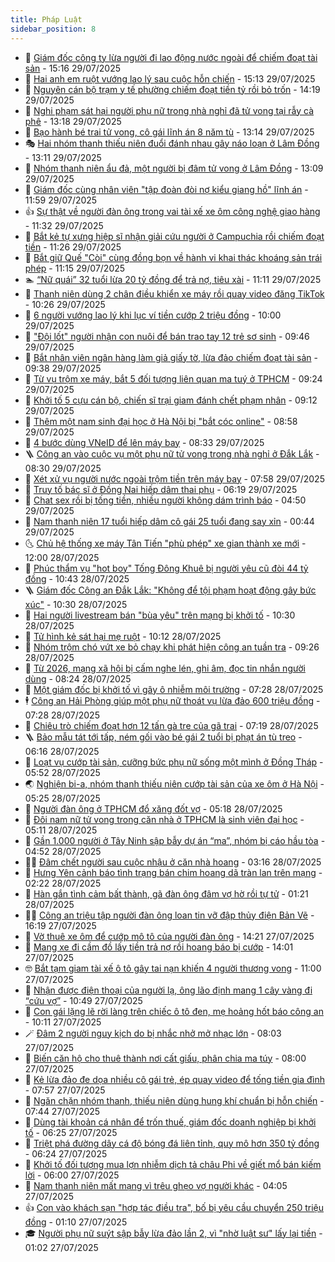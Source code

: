 ```yaml
---
title: Pháp Luật
sidebar_position: 8
---
```


<!-- dantri-phap-luat:START -->
- 🌊 [Giám đốc công ty lừa người đi lao động nước ngoài để chiếm đoạt tài sản](https://dantri.com.vn/phap-luat/giam-doc-cong-ty-lua-nguoi-di-lao-dong-nuoc-ngoai-de-chiem-doat-tai-san-20250729215130873.htm) - 15:16 29/07/2025
- 🐲 [Hai anh em ruột vướng lao lý sau cuộc hỗn chiến](https://dantri.com.vn/phap-luat/hai-anh-em-ruot-vuong-lao-ly-sau-cuoc-hon-chien-20250729215759101.htm) - 15:13 29/07/2025
- 🌁 [Nguyên cán bộ trạm y tế phường chiếm đoạt tiền tỷ rồi bỏ trốn](https://dantri.com.vn/phap-luat/nguyen-can-bo-tram-y-te-phuong-chiem-doat-tien-ty-roi-bo-tron-20250729211512623.htm) - 14:19 29/07/2025
- 🎃 [Nghi phạm sát hại người phụ nữ trong nhà nghỉ đã tử vong tại rẫy cà phê](https://dantri.com.vn/phap-luat/nghi-pham-sat-hai-nguoi-phu-nu-trong-nha-nghi-da-tu-vong-tai-ray-ca-phe-20250729195425394.htm) - 13:18 29/07/2025
- 🦅 [Bạo hành bé trai tử vong, cô gái lĩnh án 8 năm tù](https://dantri.com.vn/phap-luat/bao-hanh-be-trai-tu-vong-co-gai-linh-an-8-nam-tu-20250729194117419.htm) - 13:14 29/07/2025
- 🎭 [Hai nhóm thanh thiếu niên đuổi đánh nhau gây náo loạn ở Lâm Đồng](https://dantri.com.vn/phap-luat/hai-nhom-thanh-thieu-nien-duoi-danh-nhau-gay-nao-loan-o-lam-dong-20250729194632964.htm) - 13:11 29/07/2025
- 🤗 [Nhóm thanh niên ẩu đả, một người bị đâm tử vong ở Lâm Đồng](https://dantri.com.vn/phap-luat/nhom-thanh-nien-au-da-mot-nguoi-bi-dam-tu-vong-o-lam-dong-20250729190957962.htm) - 13:09 29/07/2025
- 🚀 [Giám đốc cùng nhân viên &quot;tập đoàn đòi nợ kiểu giang hồ&quot; lĩnh án](https://dantri.com.vn/phap-luat/giam-doc-cung-nhan-vien-tap-doan-doi-no-kieu-giang-ho-linh-an-20250729185153073.htm) - 11:59 29/07/2025
- 👍 [Sự thật về người đàn ông trong vai tài xế xe ôm công nghệ giao hàng](https://dantri.com.vn/phap-luat/su-that-ve-nguoi-dan-ong-trong-vai-tai-xe-xe-om-cong-nghe-giao-hang-20250729181336011.htm) - 11:32 29/07/2025
- 🧐 [Bắt kẻ tự xưng hiệp sĩ nhận giải cứu người ở Campuchia rồi chiếm đoạt tiền](https://dantri.com.vn/phap-luat/bat-ke-tu-xung-hiep-si-nhan-giai-cuu-nguoi-o-campuchia-roi-chiem-doat-tien-20250729180728860.htm) - 11:26 29/07/2025
- 🫶 [Bắt giữ Quế &quot;Còi&quot; cùng đồng bọn về hành vi khai thác khoáng sản trái phép](https://dantri.com.vn/phap-luat/bat-giu-que-coi-cung-dong-bon-ve-hanh-vi-khai-thac-khoang-san-trai-phep-20250729174410330.htm) - 11:15 29/07/2025
- 🏊 [“Nữ quái” 32 tuổi lừa 20 tỷ đồng để trả nợ, tiêu xài](https://dantri.com.vn/phap-luat/nu-quai-32-tuoi-lua-20-ty-dong-de-tra-no-tieu-xai-20250729173903556.htm) - 11:11 29/07/2025
- 🌋 [Thanh niên dùng 2 chân điều khiển xe máy rồi quay video đăng TikTok](https://dantri.com.vn/phap-luat/thanh-nien-dung-2-chan-dieu-khien-xe-may-roi-quay-video-dang-tiktok-20250729164329559.htm) - 10:26 29/07/2025
- 👹 [6 người vướng lao lý khi lục ví tiền cướp 2 triệu đồng](https://dantri.com.vn/phap-luat/6-nguoi-vuong-lao-ly-khi-luc-vi-tien-cuop-2-trieu-dong-20250729144250402.htm) - 10:00 29/07/2025
- 🫣 [&quot;Đội lốt&quot; người nhận con nuôi để bán trao tay 12 trẻ sơ sinh](https://dantri.com.vn/phap-luat/doi-lot-nguoi-nhan-con-nuoi-de-ban-trao-tay-12-tre-so-sinh-20250729163546613.htm) - 09:46 29/07/2025
- 🎃 [Bắt nhân viên ngân hàng làm giả giấy tờ, lừa đảo chiếm đoạt tài sản](https://dantri.com.vn/phap-luat/bat-nhan-vien-ngan-hang-lam-gia-giay-to-lua-dao-chiem-doat-tai-san-20250729161816897.htm) - 09:38 29/07/2025
- 🌝 [Từ vụ trộm xe máy, bắt 5 đối tượng liên quan ma tuý ở TPHCM](https://dantri.com.vn/phap-luat/tu-vu-trom-xe-may-bat-5-doi-tuong-lien-quan-ma-tuy-o-tphcm-20250729154553636.htm) - 09:24 29/07/2025
- 🚀 [Khởi tố 5 cựu cán bộ, chiến sĩ trại giam đánh chết phạm nhân](https://dantri.com.vn/phap-luat/khoi-to-5-cuu-can-bo-chien-si-trai-giam-danh-chet-pham-nhan-20250729160349048.htm) - 09:12 29/07/2025
- 🥷 [Thêm một nam sinh đại học ở Hà Nội bị &quot;bắt cóc online&quot;](https://dantri.com.vn/phap-luat/them-mot-nam-sinh-dai-hoc-o-ha-noi-bi-bat-coc-online-20250729155049730.htm) - 08:58 29/07/2025
- 👺 [4 bước dùng VNeID để lên máy bay](https://dantri.com.vn/phap-luat/4-buoc-dung-vneid-de-len-may-bay-20250729153018745.htm) - 08:33 29/07/2025
- 🪜 [Công an vào cuộc vụ một phụ nữ tử vong trong nhà nghỉ ở Đắk Lắk](https://dantri.com.vn/phap-luat/cong-an-vao-cuoc-vu-mot-phu-nu-tu-vong-trong-nha-nghi-o-dak-lak-20250729151531241.htm) - 08:30 29/07/2025
- 🦄 [Xét xử vụ người nước ngoài trộm tiền trên máy bay](https://dantri.com.vn/phap-luat/xet-xu-vu-nguoi-nuoc-ngoai-trom-tien-tren-may-bay-20250729145254402.htm) - 07:58 29/07/2025
- 🦍 [Truy tố bác sĩ ở Đồng Nai hiếp dâm thai phụ](https://dantri.com.vn/phap-luat/truy-to-bac-si-o-dong-nai-hiep-dam-thai-phu-20250729125745283.htm) - 06:19 29/07/2025
- 🌁 [Chat sex rồi bị tống tiền, nhiều người không dám trình báo](https://dantri.com.vn/phap-luat/chat-sex-roi-bi-tong-tien-nhieu-nguoi-khong-dam-trinh-bao-20250729113818563.htm) - 04:50 29/07/2025
- 💯 [Nam thanh niên 17 tuổi hiếp dâm cô gái 25 tuổi đang say xỉn](https://dantri.com.vn/phap-luat/nam-thanh-nien-17-tuoi-hiep-dam-co-gai-25-tuoi-dang-say-xin-20250728222654692.htm) - 00:44 29/07/2025
- 🌜 [Chủ hệ thống xe máy Tân Tiến &quot;phù phép&quot; xe gian thành xe mới](https://dantri.com.vn/phap-luat/chu-he-thong-xe-may-tan-tien-phu-phep-xe-gian-thanh-xe-moi-20250728181853691.htm) - 12:00 28/07/2025
- 👹 [Phúc thẩm vụ &quot;hot boy&quot; Tống Đông Khuê bị người yêu cũ đòi 44 tỷ đồng](https://dantri.com.vn/phap-luat/phuc-tham-vu-hot-boy-tong-dong-khue-bi-nguoi-yeu-cu-doi-44-ty-dong-20250728164758101.htm) - 10:43 28/07/2025
- 🪜 [Giám đốc Công an Đắk Lắk: &quot;Không để tội phạm hoạt động gây bức xúc&quot;](https://dantri.com.vn/phap-luat/giam-doc-cong-an-dak-lak-khong-de-toi-pham-hoat-dong-gay-buc-xuc-20250728171921112.htm) - 10:30 28/07/2025
- 🦩 [Hai người livestream bán &quot;bùa yêu&quot; trên mạng bị khởi tố](https://dantri.com.vn/phap-luat/hai-nguoi-livestream-ban-bua-yeu-tren-mang-bi-khoi-to-20250728171903128.htm) - 10:30 28/07/2025
- 💂 [Tử hình kẻ sát hại mẹ ruột](https://dantri.com.vn/phap-luat/tu-hinh-ke-sat-hai-me-ruot-20250728165452417.htm) - 10:12 28/07/2025
- 💃 [Nhóm trộm chó vứt xe bỏ chạy khi phát hiện công an tuần tra](https://dantri.com.vn/phap-luat/nhom-trom-cho-vut-xe-bo-chay-khi-phat-hien-cong-an-tuan-tra-20250728155037132.htm) - 09:26 28/07/2025
- 🧐 [Từ 2026, mạng xã hội bị cấm nghe lén, ghi âm, đọc tin nhắn người dùng](https://dantri.com.vn/phap-luat/tu-2026-mang-xa-hoi-bi-cam-nghe-len-ghi-am-doc-tin-nhan-nguoi-dung-20250728152025795.htm) - 08:24 28/07/2025
- 🤗 [Một giám đốc bị khởi tố vì gây ô nhiễm môi trường](https://dantri.com.vn/phap-luat/mot-giam-doc-bi-khoi-to-vi-gay-o-nhiem-moi-truong-20250728141433745.htm) - 07:28 28/07/2025
- 🕴 [Công an Hải Phòng giúp một phụ nữ thoát vụ lừa đảo 600 triệu đồng](https://dantri.com.vn/phap-luat/cong-an-hai-phong-giup-mot-phu-nu-thoat-vu-lua-dao-600-trieu-dong-20250728141017589.htm) - 07:28 28/07/2025
- 🐎 [Chiêu trò chiếm đoạt hơn 12 tấn gà tre của gã trai](https://dantri.com.vn/phap-luat/chieu-tro-chiem-doat-hon-12-tan-ga-tre-cua-ga-trai-20250728135547718.htm) - 07:19 28/07/2025
- 🪜 [Bảo mẫu tát tới tấp, ném gối vào bé gái 2 tuổi bị phạt án tù treo](https://dantri.com.vn/phap-luat/bao-mau-tat-toi-tap-nem-goi-vao-be-gai-2-tuoi-bi-phat-an-tu-treo-20250728130334572.htm) - 06:16 28/07/2025
- 🤭 [Loạt vụ cướp tài sản, cưỡng bức phụ nữ sống một mình ở Đồng Tháp](https://dantri.com.vn/phap-luat/loat-vu-cuop-tai-san-cuong-buc-phu-nu-song-mot-minh-o-dong-thap-20250728110640718.htm) - 05:52 28/07/2025
- 🌏 [Nghiện bi-a, nhóm thanh thiếu niên cướp tài sản của xe ôm ở Hà Nội](https://dantri.com.vn/phap-luat/nghien-bi-a-nhom-thanh-thieu-nien-cuop-tai-san-cua-xe-om-o-ha-noi-20250728121921910.htm) - 05:25 28/07/2025
- 🎃 [Người đàn ông ở TPHCM đổ xăng đốt vợ](https://dantri.com.vn/phap-luat/nguoi-dan-ong-o-tphcm-do-xang-dot-vo-20250728114152285.htm) - 05:18 28/07/2025
- 🗽 [Đôi nam nữ tử vong trong căn nhà ở TPHCM là sinh viên đại học](https://dantri.com.vn/phap-luat/doi-nam-nu-tu-vong-trong-can-nha-o-tphcm-la-sinh-vien-dai-hoc-20250728115708357.htm) - 05:11 28/07/2025
- 🌁 [Gần 1.000 người ở Tây Ninh sập bẫy dự án “ma”, nhóm bị cáo hầu tòa](https://dantri.com.vn/phap-luat/gan-1000-nguoi-o-tay-ninh-sap-bay-du-an-ma-nhom-bi-cao-hau-toa-20250728112454428.htm) - 04:52 28/07/2025
- 🧑‍💻 [Đâm chết người sau cuộc nhậu ở căn nhà hoang](https://dantri.com.vn/phap-luat/dam-chet-nguoi-sau-cuoc-nhau-o-can-nha-hoang-20250728100530536.htm) - 03:16 28/07/2025
- 🌮 [Hưng Yên cảnh báo tình trạng bán chim hoang dã tràn lan trên mạng](https://dantri.com.vn/phap-luat/hung-yen-canh-bao-tinh-trang-ban-chim-hoang-da-tran-lan-tren-mang-20250728083817626.htm) - 02:22 28/07/2025
- 🤗 [Hàn gắn tình cảm bất thành, gã đàn ông đâm vợ hờ rồi tự tử](https://dantri.com.vn/phap-luat/han-gan-tinh-cam-bat-thanh-ga-dan-ong-dam-vo-ho-roi-tu-tu-20250728064719447.htm) - 01:21 28/07/2025
- 👨‍🏫 [Công an triệu tập người đàn ông loan tin vỡ đập thủy điện Bản Vẽ](https://dantri.com.vn/phap-luat/cong-an-trieu-tap-nguoi-dan-ong-loan-tin-vo-dap-thuy-dien-ban-ve-20250727225517924.htm) - 16:19 27/07/2025
- 🎉 [Vờ thuê xe ôm để cướp mô tô của người đàn ông](https://dantri.com.vn/phap-luat/vo-thue-xe-om-de-cuop-mo-to-cua-nguoi-dan-ong-20250727202838786.htm) - 14:21 27/07/2025
- 🤗 [Mang xe đi cầm đồ lấy tiền trả nợ rồi hoang báo bị cướp](https://dantri.com.vn/phap-luat/mang-xe-di-cam-do-lay-tien-tra-no-roi-hoang-bao-bi-cuop-20250727203936855.htm) - 14:01 27/07/2025
- 🤓 [Bắt tạm giam tài xế ô tô gây tai nạn khiến 4 người thương vong](https://dantri.com.vn/phap-luat/bat-tam-giam-tai-xe-o-to-gay-tai-nan-khien-4-nguoi-thuong-vong-20250727174148142.htm) - 11:00 27/07/2025
- 👹 [Nhận được điện thoại của người lạ, ông lão định mang 1 cây vàng đi “cứu vợ”](https://dantri.com.vn/phap-luat/nhan-duoc-dien-thoai-cua-nguoi-la-ong-lao-dinh-mang-1-cay-vang-di-cuu-vo-20250727174420271.htm) - 10:49 27/07/2025
- 🐘 [Con gái lặng lẽ rời làng trên chiếc ô tô đen, mẹ hoảng hốt báo công an](https://dantri.com.vn/phap-luat/con-gai-lang-le-roi-lang-tren-chiec-o-to-den-me-hoang-hot-bao-cong-an-20250727163558848.htm) - 10:11 27/07/2025
- 🪄 [Đâm 2 người nguy kịch do bị nhắc nhở mở nhạc lớn](https://dantri.com.vn/phap-luat/dam-2-nguoi-nguy-kich-do-bi-nhac-nho-mo-nhac-lon-20250727144729504.htm) - 08:03 27/07/2025
- 💄 [Biến căn hộ cho thuê thành nơi cất giấu, phân chia ma túy](https://dantri.com.vn/phap-luat/bien-can-ho-cho-thue-thanh-noi-cat-giau-phan-chia-ma-tuy-20250727143923209.htm) - 08:00 27/07/2025
- 🐎 [Kẻ lừa đảo đe dọa nhiều cô gái trẻ, ép quay video để tống tiền gia đình](https://dantri.com.vn/phap-luat/ke-lua-dao-de-doa-nhieu-co-gai-tre-ep-quay-video-de-tong-tien-gia-dinh-20250727145305211.htm) - 07:57 27/07/2025
- 💯 [Ngăn chặn nhóm thanh, thiếu niên dùng hung khí chuẩn bị hỗn chiến](https://dantri.com.vn/phap-luat/ngan-chan-nhom-thanh-thieu-nien-dung-hung-khi-chuan-bi-hon-chien-20250727142433559.htm) - 07:44 27/07/2025
- 💯 [Dùng tài khoản cá nhân để trốn thuế, giám đốc doanh nghiệp bị khởi tố](https://dantri.com.vn/phap-luat/dung-tai-khoan-ca-nhan-de-tron-thue-giam-doc-doanh-nghiep-bi-khoi-to-20250727112832427.htm) - 06:25 27/07/2025
- 🌈 [Triệt phá đường dây cá độ bóng đá liên tỉnh, quy mô hơn 350 tỷ đồng](https://dantri.com.vn/phap-luat/triet-pha-duong-day-ca-do-bong-da-lien-tinh-quy-mo-hon-350-ty-dong-20250727123724649.htm) - 06:24 27/07/2025
- 🧠 [Khởi tố đối tượng mua lợn nhiễm dịch tả châu Phi về giết mổ bán kiếm lời](https://dantri.com.vn/phap-luat/khoi-to-doi-tuong-mua-lon-nhiem-dich-ta-chau-phi-ve-giet-mo-ban-kiem-loi-20250727124130266.htm) - 06:00 27/07/2025
- 🌈 [Nam thanh niên mất mạng vì trêu ghẹo vợ người khác](https://dantri.com.vn/phap-luat/nam-thanh-nien-mat-mang-vi-treu-gheo-vo-nguoi-khac-20250727104901064.htm) - 04:05 27/07/2025
- 👍 [Con vào khách sạn &quot;hợp tác điều tra&quot;, bố bị yêu cầu chuyển 250 triệu đồng](https://dantri.com.vn/phap-luat/con-vao-khach-san-hop-tac-dieu-tra-bo-bi-yeu-cau-chuyen-250-trieu-dong-20250727075559763.htm) - 01:10 27/07/2025
- 🎓 [Người phụ nữ suýt sập bẫy lừa đảo lần 2, vì &quot;nhờ luật sư&quot; lấy lại tiền](https://dantri.com.vn/phap-luat/nguoi-phu-nu-suyt-sap-bay-lua-dao-lan-2-vi-nho-luat-su-lay-lai-tien-20250727073328930.htm) - 01:02 27/07/2025<!-- dantri-phap-luat:END -->
